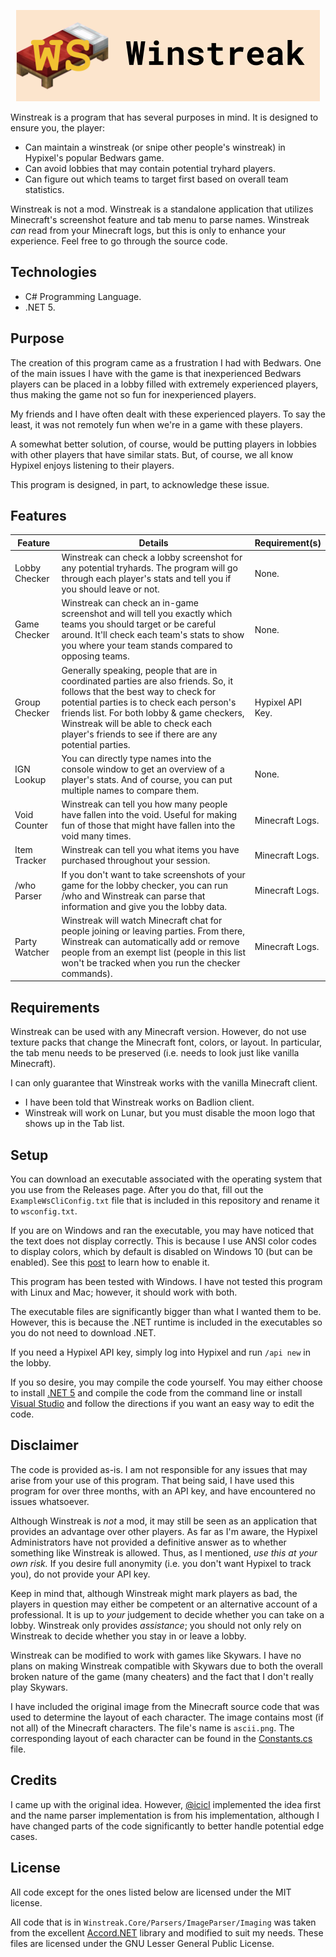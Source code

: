 <p align="center">
  <img src="https://github.com/ewang2002/Winstreak.NET/blob/master/ws_github.png" alt="Winstreak Introduction"/>
</p>

Winstreak is a program that has several purposes in mind. It is designed to ensure you, the player:
- Can maintain a winstreak (or snipe other people's winstreak) in Hypixel's popular Bedwars game. 
- Can avoid lobbies that may contain potential tryhard players.
- Can figure out which teams to target first based on overall team statistics. 

Winstreak is not a mod. Winstreak is a standalone application that utilizes Minecraft's screenshot feature and tab menu to parse names. Winstreak *can* read from your Minecraft logs, but this is only to enhance your experience. Feel free to go through the source code.

## Technologies
- C# Programming Language.
- .NET 5.

## Purpose
The creation of this program came as a frustration I had with Bedwars. One of the main issues I have with the game is that inexperienced Bedwars players can be placed in a lobby filled with extremely experienced players, thus making the game not so fun for inexperienced players.

My friends and I have often dealt with these experienced players. To say the least, it was not remotely fun when we're in a game with these players. 

A somewhat better solution, of course, would be putting players in lobbies with other players that have similar stats. But, of course, we all know Hypixel enjoys listening to their players.

This program is designed, in part, to acknowledge these issue.

## Features
| Feature  | Details | Requirement(s) | 
| ------------- | ------------- | ------------- | 
| Lobby Checker  | Winstreak can check a lobby screenshot for any potential tryhards. The program will go through each player's stats and tell you if you should leave or not. | None. |
| Game Checker  | Winstreak can check an in-game screenshot and will tell you exactly which teams you should target or be careful around. It'll check each team's stats to show you where your team stands compared to opposing teams.  | None. |
| Group Checker | Generally speaking, people that are in coordinated parties are also friends. So, it follows that the best way to check for potential parties is to check each person's friends list. For both lobby & game checkers, Winstreak will be able to check each player's friends to see if there are any potential parties. | Hypixel API Key. | 
| IGN Lookup | You can directly type names into the console window to get an overview of a player's stats. And of course, you can put multiple names to compare them. | None. |
| Void Counter | Winstreak can tell you how many people have fallen into the void. Useful for making fun of those that might have fallen into the void many times. | Minecraft Logs. | 
| Item Tracker | Winstreak can tell you what items you have purchased throughout your session. | Minecraft Logs. |
| /who Parser | If you don't want to take screenshots of your game for the lobby checker, you can run /who and Winstreak can parse that information and give you the lobby data. | Minecraft Logs. | 
| Party Watcher | Winstreak will watch Minecraft chat for people joining or leaving parties. From there, Winstreak can automatically add or remove people from an exempt list (people in this list won't be tracked when you run the checker commands). | Minecraft Logs. |

## Requirements
Winstreak can be used with any Minecraft version. However, do not use texture packs that change the Minecraft font, colors, or layout. In particular, the tab menu needs to be preserved (i.e. needs to look just like vanilla Minecraft).

I can only guarantee that Winstreak works with the vanilla Minecraft client. 
- I have been told that Winstreak works on Badlion client.
- Winstreak will work on Lunar, but you must disable the moon logo that shows up in the Tab list.

## Setup
You can download an executable associated with the operating system that you use from the Releases page. After you do that, fill out the `ExampleWsCliConfig.txt` file that is included in this repository and rename it to `wsconfig.txt`.

If you are on Windows and ran the executable, you may have noticed that the text does not display correctly. This is because I use ANSI color codes to display colors, which by default is disabled on Windows 10 (but can be enabled). See this [post](https://superuser.com/a/1300251) to learn how to enable it.

This program has been tested with Windows. I have not tested this program with Linux and Mac; however, it should work with both.

The executable files are significantly bigger than what I wanted them to be. However, this is because the .NET runtime is included in the executables so you do not need to download .NET. 

If you need a Hypixel API key, simply log into Hypixel and run `/api new` in the lobby.

If you so desire, you may compile the code yourself. You may either choose to install [.NET 5](https://dotnet.microsoft.com/download/dotnet/5.0) and compile the code from the command line or install [Visual Studio](https://visualstudio.microsoft.com/downloads/) and follow the directions if you want an easy way to edit the code.

## Disclaimer
The code is provided as-is. I am not responsible for any issues that may arise from your use of this program. That being said, I have used this program for over three months, with an API key, and have encountered no issues whatsoever.

Although Winstreak is *not* a mod, it may still be seen as an application that provides an advantage over other players. As far as I'm aware, the Hypixel Administrators have not provided a definitive answer as to whether something like Winstreak is allowed. Thus, as I mentioned, *use this at your own risk.* If you desire full anonymity (i.e. you don't want Hypixel to track you), do not provide your API key.

Keep in mind that, although Winstreak might mark players as bad, the players in question may either be competent or an alternative account of a professional. It is up to *your* judgement to decide whether you can take on a lobby. Winstreak only provides *assistance*; you should not only rely on Winstreak to decide whether you stay in or leave a lobby.

Winstreak can be modified to work with games like Skywars. I have no plans on making Winstreak compatible with Skywars due to both the overall broken nature of the game (many cheaters) and the fact that I don't really play Skywars.

I have included the original image from the Minecraft source code that was used to determine the layout of each character. The image contains most (if not all) of the Minecraft characters. The file's name is `ascii.png`. The corresponding layout of each character can be found in the [Constants.cs](https://github.com/ewang2002/Winstreak.NET/blob/master/Winstreak.Core/Parsers/ImageParser/Constants.cs) file.

## Credits
I came up with the original idea. However, [@icicl](https://github.com/icicl/) implemented the idea first and the name parser implementation is from his implementation, although I have changed parts of the code significantly to better handle potential edge cases.

## License
All code except for the ones listed below are licensed under the MIT license.

All code that is in `Winstreak.Core/Parsers/ImageParser/Imaging` was taken from the excellent [Accord.NET](https://github.com/accord-net/framework) library and modified to suit my needs. These files are licensed under the GNU Lesser General Public License.